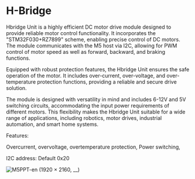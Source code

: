 # H-Bridge
Hbridge Unit is a highly efficient DC motor drive module designed to provide reliable motor control functionality. It incorporates the "STM32F030+RZ7899" scheme, enabling precise control of DC motors. The module communicates with the M5 host via I2C, allowing for PWM control of motor speed as well as forward, backward, and braking functions.

Equipped with robust protection features, the Hbridge Unit ensures the safe operation of the motor. It includes over-current, over-voltage, and over-temperature protection functions, providing a reliable and secure drive solution.

The module is designed with versatility in mind and includes 6-12V and 5V switching circuits, accommodating the input power requirements of different motors. This flexibility makes the Hbridge Unit suitable for a wide range of applications, including robotics, motor drives, industrial automation, and smart home systems.

Features:

Overcurrent, overvoltage, overtemperature protection, Power switching, 

I2C address: Default 0x20


![M5PPT-en (1920 × 2160, __)](https://github.com/Skyggebjerg/H-driver/assets/8426075/f637f6ae-2b5b-4ff3-8525-738c47d15e1c)
